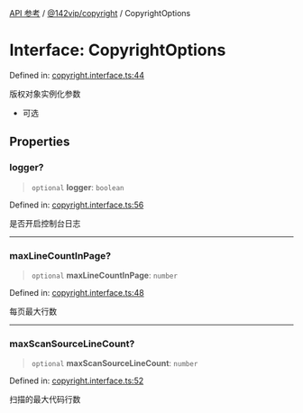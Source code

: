 [API 参考](../wiki/Home) / [@142vip/copyright](../wiki/@142vip.copyright) / CopyrightOptions

# Interface: CopyrightOptions

Defined in: [copyright.interface.ts:44](https://github.com/142vip/core-x/blob/15d5bc9ef4bece78c0e60bdf074a2d245f625100/packages/copyright/src/copyright.interface.ts#L44)

版权对象实例化参数

* 可选

## Properties

### logger?

> `optional` **logger**: `boolean`

Defined in: [copyright.interface.ts:56](https://github.com/142vip/core-x/blob/15d5bc9ef4bece78c0e60bdf074a2d245f625100/packages/copyright/src/copyright.interface.ts#L56)

是否开启控制台日志

***

### maxLineCountInPage?

> `optional` **maxLineCountInPage**: `number`

Defined in: [copyright.interface.ts:48](https://github.com/142vip/core-x/blob/15d5bc9ef4bece78c0e60bdf074a2d245f625100/packages/copyright/src/copyright.interface.ts#L48)

每页最大行数

***

### maxScanSourceLineCount?

> `optional` **maxScanSourceLineCount**: `number`

Defined in: [copyright.interface.ts:52](https://github.com/142vip/core-x/blob/15d5bc9ef4bece78c0e60bdf074a2d245f625100/packages/copyright/src/copyright.interface.ts#L52)

扫描的最大代码行数
